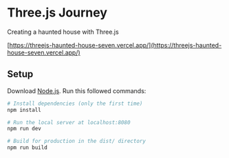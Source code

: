 # Three.js Journey
Creating a haunted house with Three.js

[https://threejs-haunted-house-seven.vercel.app/](https://threejs-haunted-house-seven.vercel.app/)

## Setup
Download [Node.js](https://nodejs.org/en/download/).
Run this followed commands:

``` bash
# Install dependencies (only the first time)
npm install

# Run the local server at localhost:8080
npm run dev

# Build for production in the dist/ directory
npm run build
```
